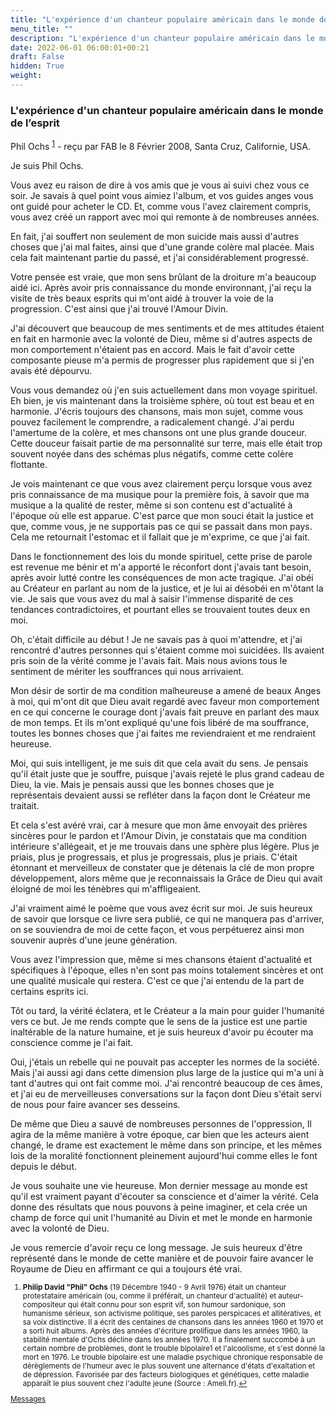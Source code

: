 ```yaml
---
title: "L'expérience d'un chanteur populaire américain dans le monde de l’esprit"
menu_title: ""
description: "L'expérience d'un chanteur populaire américain dans le monde de l’esprit"
date: 2022-06-01 06:00:01+00:21
draft: False
hidden: True
weight:
---
```

### L'expérience d'un chanteur populaire américain dans le monde de l’esprit

Phil Ochs <sup id="a1">[1](#f1)</sup> - reçu par FAB le 8 Février 2008, Santa Cruz, Californie, USA.

Je suis Phil Ochs.

Vous avez eu raison de dire à vos amis que je vous ai suivi chez vous ce soir. Je savais à quel point vous aimiez l'album, et vos guides anges vous ont guidé pour acheter le CD. Et, comme vous l'avez clairement compris, vous avez créé un rapport avec moi qui remonte à de nombreuses années.

En fait, j'ai souffert non seulement de mon suicide mais aussi d'autres choses que j'ai mal faites, ainsi que d'une grande colère mal placée. Mais cela fait maintenant partie du passé, et j'ai considérablement progressé.

Votre pensée est vraie, que mon sens brûlant de la droiture m'a beaucoup aidé ici. Après avoir pris connaissance du monde environnant, j'ai reçu la visite de très beaux esprits qui m'ont aidé à trouver la voie de la progression. C'est ainsi que j'ai trouvé l'Amour Divin.

J'ai découvert que beaucoup de mes sentiments et de mes attitudes étaient en fait en harmonie avec la volonté de Dieu, même si d'autres aspects de mon comportement n'étaient pas en accord. Mais le fait d'avoir cette composante pieuse m'a permis de progresser plus rapidement que si j'en avais été dépourvu.

Vous vous demandez où j'en suis actuellement dans mon voyage spirituel. Eh bien, je vis maintenant dans la troisième sphère, où tout est beau et en harmonie. J'écris toujours des chansons, mais mon sujet, comme vous pouvez facilement le comprendre, a radicalement changé. J'ai perdu l'amertume de la colère, et mes chansons ont une plus grande douceur. Cette douceur faisait partie de ma personnalité sur terre, mais elle était trop souvent noyée dans des schémas plus négatifs, comme cette colère flottante.

Je vois maintenant ce que vous avez clairement perçu lorsque vous avez pris connaissance de ma musique pour la première fois, à savoir que ma musique a la qualité de rester, même si son contenu est d'actualité à l'époque où elle est apparue. C'est parce que mon souci était la justice et que, comme vous, je ne supportais pas ce qui se passait dans mon pays. Cela me retournait l'estomac et il fallait que je m'exprime, ce que j'ai fait.

Dans le fonctionnement des lois du monde spirituel, cette prise de parole est revenue me bénir et m'a apporté le réconfort dont j'avais tant besoin, après avoir lutté contre les conséquences de mon acte tragique. J'ai obéi au Créateur en parlant au nom de la justice, et je lui ai désobéi en m'ôtant la vie. Je sais que vous avez du mal à saisir l'immense disparité de ces tendances contradictoires, et pourtant elles se trouvaient toutes deux en moi.

Oh, c'était difficile au début ! Je ne savais pas à quoi m'attendre, et j'ai rencontré d'autres personnes qui s'étaient comme moi suicidées. Ils avaient pris soin de la vérité comme je l'avais fait. Mais nous avions tous le sentiment de mériter les souffrances qui nous arrivaient.

Mon désir de sortir de ma condition malheureuse a amené de beaux Anges à moi, qui m'ont dit que Dieu avait regardé avec faveur mon comportement en ce qui concerne le courage dont j'avais fait preuve en parlant des maux de mon temps. Et ils m'ont expliqué qu'une fois libéré de ma souffrance, toutes les bonnes choses que j'ai faites me reviendraient et me rendraient heureuse.

Moi, qui suis intelligent, je me suis dit que cela avait du sens. Je pensais qu'il était juste que je souffre, puisque j'avais rejeté le plus grand cadeau de Dieu, la vie. Mais je pensais aussi que les bonnes choses que je représentais devaient aussi se refléter dans la façon dont le Créateur me traitait.

Et cela s'est avéré vrai, car à mesure que mon âme envoyait des prières sincères pour le pardon et l'Amour Divin, je constatais que ma condition intérieure s'allégeait, et je me trouvais dans une sphère plus légère. Plus je priais, plus je progressais, et plus je progressais, plus je priais. C'était étonnant et merveilleux de constater que je détenais la clé de mon propre développement, alors même que je reconnaissais la Grâce de Dieu qui avait éloigné de moi les ténèbres qui m'affligeaient.

J'ai vraiment aimé le poème que vous avez écrit sur moi. Je suis heureux de savoir que lorsque ce livre sera publié, ce qui ne manquera pas d'arriver, on se souviendra de moi de cette façon, et vous perpétuerez ainsi mon souvenir auprès d'une jeune génération.

Vous avez l'impression que, même si mes chansons étaient d'actualité et spécifiques à l'époque, elles n'en sont pas moins totalement sincères et ont une qualité musicale qui restera. C'est ce que j'ai entendu de la part de certains esprits ici.

Tôt ou tard, la vérité éclatera, et le Créateur a la main pour guider l'humanité vers ce but. Je me rends compte que le sens de la justice est une partie inaltérable de la nature humaine, et je suis heureux d'avoir pu écouter ma conscience comme je l'ai fait.

Oui, j'étais un rebelle qui ne pouvait pas accepter les normes de la société. Mais j'ai aussi agi dans cette dimension plus large de la justice qui m'a uni à tant d'autres qui ont fait comme moi. J'ai rencontré beaucoup de ces âmes, et j'ai eu de merveilleuses conversations sur la façon dont Dieu s'était servi de nous pour faire avancer ses desseins.

De même que Dieu a sauvé de nombreuses personnes de l'oppression, Il agira de la même manière à votre époque, car bien que les acteurs aient changé, le drame est exactement le même dans son principe, et les mêmes lois de la moralité fonctionnent pleinement aujourd'hui comme elles le font depuis le début.

Je vous souhaite une vie heureuse. Mon dernier message au monde est qu'il est vraiment payant d'écouter sa conscience et d'aimer la vérité. Cela donne des résultats que nous pouvons à peine imaginer, et cela crée un champ de force qui unit l'humanité au Divin et met le monde en harmonie avec la volonté de Dieu.

Je vous remercie d'avoir reçu ce long message. Je suis heureux d'être représenté dans le monde de cette manière et de pouvoir faire avancer le Royaume de Dieu en affirmant ce qui a toujours été vrai.
<small>

1. <large id="f1"> **Philip David "Phil" Ochs** (19 Décembre 1940 - 9 Avril 1976) était un chanteur protestataire américain (ou, comme il préférait, un chanteur d'actualité) et auteur-compositeur qui était connu pour son esprit vif, son humour sardonique, son humanisme sérieux, son activisme politique, ses paroles perspicaces et allitératives, et sa voix distinctive. Il a écrit des centaines de chansons dans les années 1960 et 1970 et a sorti huit albums. Après des années d'écriture prolifique dans les années 1960, la stabilité mentale d'Ochs décline dans les années 1970. Il a finalement succombé à un certain nombre de problèmes, dont le trouble bipolaire1 et l'alcoolisme, et s'est donné la mort en 1976. Le trouble bipolaire est une maladie psychique chronique responsable de dérèglements de l'humeur avec le plus souvent une alternance d'états d'exaltation et de dépression. Favorisée par des facteurs biologiques et génétiques, cette maladie apparaît le plus souvent chez l'adulte jeune (Source : Ameli.fr).[↩](#a1)

[Messages](/fr-contemporary-messages/fr-contemporary-messages-by-date-order/fr-contemporary-messages-2008)